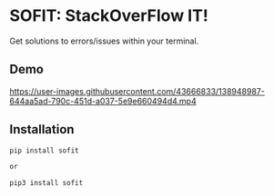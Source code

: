 # SOFIT: StackOverFlow IT!

Get solutions to errors/issues within your terminal.

## Demo

https://user-images.githubusercontent.com/43666833/138948987-644aa5ad-790c-451d-a037-5e9e660494d4.mp4

## Installation

```zsh
pip install sofit

or

pip3 install sofit
```
